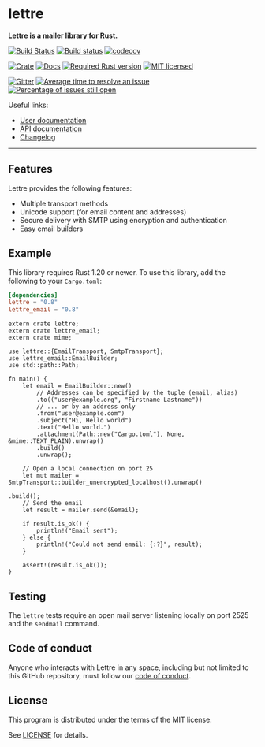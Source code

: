 # lettre

**Lettre is a mailer library for Rust.**

[![Build Status](https://travis-ci.org/lettre/lettre.svg?branch=master)](https://travis-ci.org/lettre/lettre)
[![Build status](https://ci.appveyor.com/api/projects/status/mpwglemugjtkps2d/branch/master?svg=true)](https://ci.appveyor.com/project/amousset/lettre/branch/master)
[![codecov](https://codecov.io/gh/lettre/lettre/branch/master/graph/badge.svg)](https://codecov.io/gh/lettre/lettre)

[![Crate](https://img.shields.io/crates/v/lettre.svg)](https://crates.io/crates/lettre)
[![Docs](https://docs.rs/lettre/badge.svg)](https://docs.rs/lettre/)
[![Required Rust version](https://img.shields.io/badge/rustc-1.20-green.svg)]()
[![MIT licensed](https://img.shields.io/badge/license-MIT-blue.svg)](./LICENSE)

[![Gitter](https://badges.gitter.im/lettre/lettre.svg)](https://gitter.im/lettre/lettre?utm_source=badge&utm_medium=badge&utm_campaign=pr-badge)
[![Average time to resolve an issue](http://isitmaintained.com/badge/resolution/lettre/lettre.svg)](http://isitmaintained.com/project/lettre/lettre "Average time to resolve an issue")
[![Percentage of issues still open](http://isitmaintained.com/badge/open/lettre/lettre.svg)](http://isitmaintained.com/project/lettre/lettre "Percentage of issues still open")

Useful links:

* [User documentation](http://lettre.at/)
* [API documentation](https://docs.rs/lettre/)
* [Changelog](https://github.com/lettre/lettre/blob/master/CHANGELOG.md)

---

## Features

Lettre provides the following features:

* Multiple transport methods
* Unicode support (for email content and addresses)
* Secure delivery with SMTP using encryption and authentication
* Easy email builders

## Example

This library requires Rust 1.20 or newer.
To use this library, add the following to your `Cargo.toml`:

```toml
[dependencies]
lettre = "0.8"
lettre_email = "0.8"
```

```rust,no_run
extern crate lettre;
extern crate lettre_email;
extern crate mime;

use lettre::{EmailTransport, SmtpTransport};
use lettre_email::EmailBuilder;
use std::path::Path;

fn main() {
    let email = EmailBuilder::new()
        // Addresses can be specified by the tuple (email, alias)
        .to(("user@example.org", "Firstname Lastname"))
        // ... or by an address only
        .from("user@example.com")
        .subject("Hi, Hello world")
        .text("Hello world.")
        .attachment(Path::new("Cargo.toml"), None, &mime::TEXT_PLAIN).unwrap()
        .build()
        .unwrap();

    // Open a local connection on port 25
    let mut mailer = SmtpTransport::builder_unencrypted_localhost().unwrap()
                                                                   .build();
    // Send the email
    let result = mailer.send(&email);

    if result.is_ok() {
        println!("Email sent");
    } else {
        println!("Could not send email: {:?}", result);
    }

    assert!(result.is_ok());
}
```

## Testing

The `lettre` tests require an open mail server listening locally on port 2525 and the `sendmail` command.

## Code of conduct

Anyone who interacts with Lettre in any space, including but not limited to
this GitHub repository, must follow our [code of conduct](https://github.com/lettre/lettre/blob/master/CODE_OF_CONDUCT.md).

## License

This program is distributed under the terms of the MIT license.

See [LICENSE](./LICENSE) for details.
